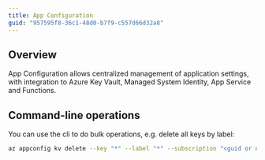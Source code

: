 ```yaml
---
title: App Configuration
guid: "957595f8-36c1-48d0-b7f9-c557d66d32a8"
---
```


## Overview

App Configuration allows centralized management of application settings, with integration to Azure Key Vault, Managed System Identity, App Service and Functions.

## Command-line operations

You can use the cli to do bulk operations, e.g. delete all keys by label:

```bash
az appconfig kv delete --key "*" --label "*" --subscription "<guid or name>" --name "app-config-resource-name"
```

